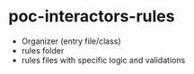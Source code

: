 # poc-interactors-rules

 - Organizer (entry file/class)
 - rules folder
 - rules files with specific logic and validations
